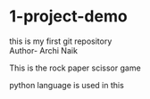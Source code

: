 # 1-project-demo
this is my first git repository
<br>
Author- Archi Naik

This is the rock paper scissor game
<br>


python language is used in this
